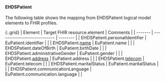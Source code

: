 <!--
  Generated file. Do not edit.
-->

#### EHDSPatient

The following table shows the mapping from EHDSPatient logical model elements to FHIR profiles.

{:.grid}
| Element | Target FHIR resource.element | Comments |
| ------- | ---------------------------- | -------- |
| EHDSPatient.personalIdentifier | EuPatient.identifier |  |
| EHDSPatient.[name](#ehdshumanname) | EuPatient.name |  |
| EHDSPatient.dateOfBirth | EuPatient.birthDate |  |
| EHDSPatient.administrativeGender | EuPatient.gender |  |
| EHDSPatient.[address](#ehdsaddress) | EuPatient.address |  |
| EHDSPatient.[telecom](StructureDefinition-EHDSTelecom.html) | EuPatient.telecom |  |
| EHDSPatient.maritalStatus | EuPatient.maritalStatus |  |
| EHDSPatient.communicationLanguage | EuPatient.communication.language |  |

